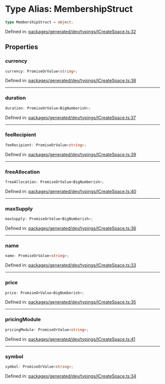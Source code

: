 # Type Alias: MembershipStruct

```ts
type MembershipStruct = object;
```

Defined in: [packages/generated/dev/typings/ICreateSpace.ts:32](https://github.com/towns-protocol/towns/blob/0db1fd0ac7258e8db8cedfb6183e8eade8284fa1/packages/generated/dev/typings/ICreateSpace.ts#L32)

## Properties

### currency

```ts
currency: PromiseOrValue<string>;
```

Defined in: [packages/generated/dev/typings/ICreateSpace.ts:38](https://github.com/towns-protocol/towns/blob/0db1fd0ac7258e8db8cedfb6183e8eade8284fa1/packages/generated/dev/typings/ICreateSpace.ts#L38)

***

### duration

```ts
duration: PromiseOrValue<BigNumberish>;
```

Defined in: [packages/generated/dev/typings/ICreateSpace.ts:37](https://github.com/towns-protocol/towns/blob/0db1fd0ac7258e8db8cedfb6183e8eade8284fa1/packages/generated/dev/typings/ICreateSpace.ts#L37)

***

### feeRecipient

```ts
feeRecipient: PromiseOrValue<string>;
```

Defined in: [packages/generated/dev/typings/ICreateSpace.ts:39](https://github.com/towns-protocol/towns/blob/0db1fd0ac7258e8db8cedfb6183e8eade8284fa1/packages/generated/dev/typings/ICreateSpace.ts#L39)

***

### freeAllocation

```ts
freeAllocation: PromiseOrValue<BigNumberish>;
```

Defined in: [packages/generated/dev/typings/ICreateSpace.ts:40](https://github.com/towns-protocol/towns/blob/0db1fd0ac7258e8db8cedfb6183e8eade8284fa1/packages/generated/dev/typings/ICreateSpace.ts#L40)

***

### maxSupply

```ts
maxSupply: PromiseOrValue<BigNumberish>;
```

Defined in: [packages/generated/dev/typings/ICreateSpace.ts:36](https://github.com/towns-protocol/towns/blob/0db1fd0ac7258e8db8cedfb6183e8eade8284fa1/packages/generated/dev/typings/ICreateSpace.ts#L36)

***

### name

```ts
name: PromiseOrValue<string>;
```

Defined in: [packages/generated/dev/typings/ICreateSpace.ts:33](https://github.com/towns-protocol/towns/blob/0db1fd0ac7258e8db8cedfb6183e8eade8284fa1/packages/generated/dev/typings/ICreateSpace.ts#L33)

***

### price

```ts
price: PromiseOrValue<BigNumberish>;
```

Defined in: [packages/generated/dev/typings/ICreateSpace.ts:35](https://github.com/towns-protocol/towns/blob/0db1fd0ac7258e8db8cedfb6183e8eade8284fa1/packages/generated/dev/typings/ICreateSpace.ts#L35)

***

### pricingModule

```ts
pricingModule: PromiseOrValue<string>;
```

Defined in: [packages/generated/dev/typings/ICreateSpace.ts:41](https://github.com/towns-protocol/towns/blob/0db1fd0ac7258e8db8cedfb6183e8eade8284fa1/packages/generated/dev/typings/ICreateSpace.ts#L41)

***

### symbol

```ts
symbol: PromiseOrValue<string>;
```

Defined in: [packages/generated/dev/typings/ICreateSpace.ts:34](https://github.com/towns-protocol/towns/blob/0db1fd0ac7258e8db8cedfb6183e8eade8284fa1/packages/generated/dev/typings/ICreateSpace.ts#L34)
